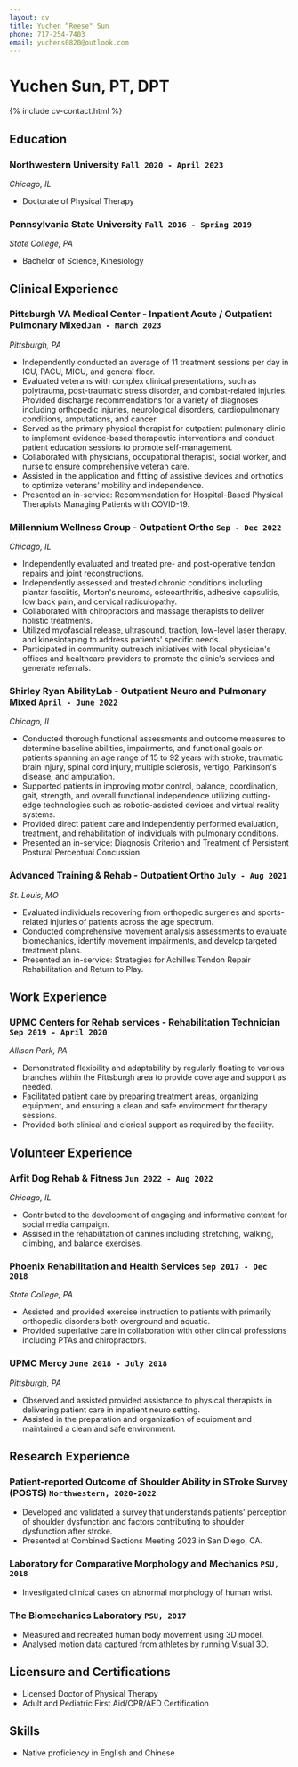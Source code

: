 ```yaml
---
layout: cv
title: Yuchen “Reese" Sun
phone: 717-254-7403
email: yuchens0820@outlook.com
---
```


# Yuchen Sun, PT, DPT

<!--
include contact information from the front matter
Supported arguments:
    - homepage: url, text
    - phone
    - email
-->

{% include cv-contact.html %}


## Education

### **Northwestern University** `Fall 2020 - April 2023`

*Chicago, IL*

- Doctorate of Physical Therapy

### **Pennsylvania State University** `Fall 2016 - Spring 2019`

*State College, PA*

- Bachelor of Science, Kinesiology

## Clinical Experience

### Pittsburgh VA Medical Center - Inpatient Acute / Outpatient Pulmonary Mixed`Jan - March 2023`
*Pittsburgh, PA* 

- Independently conducted an average of 11 treatment sessions per day in ICU, PACU, MICU, and general floor.
- Evaluated veterans with complex clinical presentations, such as polytrauma, post-traumatic stress disorder, and combat-related injuries. Provided discharge recommendations for a variety of diagnoses including orthopedic injuries, neurological disorders, cardiopulmonary conditions, amputations, and cancer.
- Served as the primary physical therapist for outpatient pulmonary clinic to implement evidence-based therapeutic interventions and conduct patient education sessions to promote self-management.
- Collaborated with physicians, occupational therapist, social worker, and nurse to ensure comprehensive veteran care.
- Assisted in the application and fitting of assistive devices and orthotics to optimize veterans' mobility and independence.
- Presented an in-service: Recommendation for Hospital-Based Physical Therapists Managing Patients with COVID-19. 

### Millennium Wellness Group - Outpatient Ortho `Sep - Dec 2022`
*Chicago, IL* 

- Independently evaluated and treated pre- and post-operative tendon repairs and joint reconstructions. 
- Independently assessed and treated chronic conditions including plantar fasciitis, Morton's neuroma, osteoarthritis, adhesive capsulitis, low back pain, and cervical radiculopathy.
- Collaborated with chiropractors and massage therapists to deliver holistic treatments.
- Utilized myofascial release, ultrasound, traction, low-level laser therapy, and kinesiotaping to address patients' specific needs.
- Participated in community outreach initiatives with local physician's offices and healthcare providers to promote the clinic's services and generate referrals.

### Shirley Ryan AbilityLab - Outpatient Neuro and Pulmonary Mixed `April - June 2022`
*Chicago, IL* 

- Conducted thorough functional assessments and outcome measures to determine baseline abilities, impairments, and functional goals on patients spanning an age range of 15 to 92 years with stroke, traumatic brain injury, spinal cord injury, multiple sclerosis, vertigo, Parkinson's disease, and amputation.
- Supported patients in improving motor control, balance, coordination, gait, strength, and overall functional independence utilizing cutting-edge technologies such as robotic-assisted devices and virtual reality systems. 
- Provided direct patient care and independently performed evaluation, treatment, and rehabilitation of individuals with pulmonary conditions. 
- Presented an in-service: Diagnosis Criterion and Treatment of Persistent Postural Perceptual Concussion.

### Advanced Training & Rehab - Outpatient Ortho `July - Aug 2021`
*St. Louis, MO*

- Evaluated individuals recovering from orthopedic surgeries and sports-related injuries of patients across the age spectrum.
- Conducted comprehensive movement analysis assessments to evaluate biomechanics, identify movement impairments, and develop targeted treatment plans. 
- Presented an in-service: Strategies for Achilles Tendon Repair Rehabilitation and Return to Play. 

## Work Experience

### UPMC Centers for Rehab services - Rehabilitation Technician `Sep 2019 - April 2020`
*Allison Park, PA* 

- Demonstrated flexibility and adaptability by regularly floating to various branches within the Pittsburgh area to provide coverage and support as needed.
- Facilitated patient care by preparing treatment areas, organizing equipment, and ensuring a clean and safe environment for therapy sessions.
- Provided both clinical and clerical support as required by the facility.

## Volunteer Experience

### Arfit Dog Rehab & Fitness `Jun 2022 - Aug 2022`
*Chicago, IL*

- Contributed to the development of engaging and informative content for social media campaign. 
- Assised in the rehabilitation of canines including stretching, walking, climbing, and balance exercises. 

### Phoenix Rehabilitation and Health Services `Sep 2017 - Dec 2018`
*State College, PA*

- Assisted and provided exercise instruction to patients with primarily orthopedic disorders both overground and aquatic. 
- Provided superlative care in collaboration with other clinical professions including PTAs and chiropractors. 

### UPMC Mercy `June 2018 - July 2018`
*Pittsburgh, PA* 

- Observed and assisted provided assistance to physical therapists in delivering patient care in inpatient neuro setting. 
- Assisted in the preparation and organization of equipment and maintained a clean and safe environment.

## Research Experience

### **Patient-reported Outcome of Shoulder Ability in STroke Survey (POSTS)** `Northwestern, 2020-2022`
- Developed and validated a survey that understands patients' perception of shoulder dysfunction and factors contributing to shoulder dysfunction after stroke. 
- Presented at Combined Sections Meeting 2023 in San Diego, CA.

### **Laboratory for Comparative Morphology and Mechanics** `PSU, 2018` 
- Investigated clinical cases on abnormal morphology of human wrist. 

### **The Biomechanics Laboratory** `PSU, 2017`
- Measured and recreated human body movement using  3D model.
- Analysed motion data captured from athletes by running Visual 3D. 


## Licensure and Certifications

- Licensed Doctor of Physical Therapy 
- Adult and Pediatric First Aid/CPR/AED Certification

## Skills

- Native proficiency in English and Chinese 
